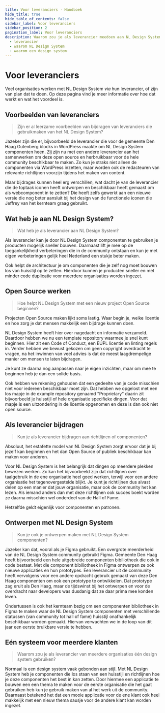 ```yaml
---
title: Voor leveranciers · Handboek
hide_title: true
hide_table_of_contents: false
sidebar_label: Voor leveranciers
sidebar_position: 2
pagination_label: Voor leveranciers
description: Waarom zou je als leverancier meedoen aan NL Design System?
  - leverancier
  - waarom NL Design System
  - waarom een design system
---
```


# Voor leveranciers

Veel organisaties werken met NL Design System _via_ hun leverancier, of zijn van plan dat te doen. Op deze pagina vind je meer informatie over hoe dat werkt en wat het voordeel is.

## Voorbeelden van leveranciers

> Zijn er al leerzame voorbeelden van bijdragen van leveranciers die gebruikmaken van het NL Design System?

Jazeker zijn die er, bijvoorbeeld de leverancier die voor de gemeente Den Haag Gutenberg blocks in WordPress maakte om NL Design System componenten heen. Zij zijn nu met een andere leverancier aan het samenwerken om deze open source en herbruikbaar voor de hele community beschikbaar te maken. Zo kun je straks niet alleen de componenten via WordPress inzetten, maar worden ook de redacteuren van relevante richtlijnen voorzijn tijdens het maken van content.

Maar bijdrages kunnen heel erg verschillen, wat dacht je van de leverancier die de toptaak iconen heeft ontworpen en beschikbaar heeft gemaakt om als webcomponent in te zetten? Die heeft zelfs gewerkt aan een nieuwe versie die nog beter aansluit bij het design van de functionele iconen die Jeffrey van het kernteam graag gebruikt.

## Wat heb je aan NL Design System?

> Wat heb je als leverancier aan NL Design System?

Als leverancier kan je door NL Design System componenten te gebruiken je producten mogelijk sneller bouwen. Daarnaast lift je mee op de toegankelijkheid verbeteringen die in de community ontstaan en kun je met eigen verbeteringen gelijk heel Nederland een stukje beter maken.

Ook helpt de architectuur je om componenten die je zelf nog moet bouwen los van huisstijl op te zetten. Hierdoor kunnen je producten sneller en met minder code duplicatie voor meerdere organisaties worden ingezet.

## Open Source werken

> Hoe helpt NL Design System met een nieuw project Open Source beginnen?

Projecten Open Source maken lijkt soms lastig. Waar begin je, welke licentie en hoe zorg je dat mensen makkelijk een bijdrage kunnen doen.

NL Design System heeft hier over nagedacht en informatie verzameld. Daardoor hebben we nu een template repository waarmee je snel kunt beginnen. Hier zit een Code of Conduct, een EUPL licentie en linting regels in. Verder hebben we bewust gekozen om geen copyright overdracht te vragen, na het inwinnen van veel advies is dat de meest laagdrempelige manier om mensen te laten bijdragen.

Je kunt ze daarna nog aanpassen naar je eigen inzichten, maar om mee te beginnen heb je dan een solide basis.

Ook hebben we rekening gehouden dat een gedeelte van je code misschien niet voor iedereen beschikbaar moet zijn. Dat hebben we opgelost met een los mapje in de example repository genaamd "Proprietary" daarin zit bijvoorbeeld je huisstijl of hele organisatie specifieke dingen. Voor dat mapje is een uitzondering in de licentie opgenomen en deze is dan ook niet open source.

## Als leverancier bijdragen

> Kun je als leverancier bijdragen aan richtlijnen of componenten?

Absoluut, het estafette model van NL Design System zorgt ervoor dat je bij jezelf kan beginnen en het dan Open Source of publiek beschikbaar kan maken voor anderen.

Voor NL Design System is het belangrijk dat dingen op meerdere plekken bewezen werken. Zo kan het bijvoorbeeld zijn dat richtlijnen over taalgebruik in de ene organisatie heel goed werken, terwijl voor een andere organisatie het tegenovergestelde blijkt. Je kunt je richtlijnen dus alvast delen op een manier dat jouw organisatie, maar ook de community het kan lezen. Als iemand anders dan met deze richtlijnen ook succes boekt worden ze daarna misschien wel onderdeel van de Hall of Fame.

Hetzelfde geldt eigenlijk voor componenten en patronen.

## Ontwerpen met NL Design System

> Kun je ook je ontwerpen maken met NL Design System componenten?

Jazeker kan dat, vooral als je Figma gebruikt. Een overgrote meerderheid van de NL Design System community gebruikt Figma. Gemeente Den Haag heeft bijvoorbeeld een hele uitgebreide componenten bibiliotheek die ook in code bestaat. Met die component bibiliotheek in Figma ontwerpen ze ook nieuwe applicaties en hun prototypes. Een leverancier uit de community heeft vervolgens voor een andere opdracht gebruik gemaakt van deze Den Haag componenten om ook een prototype te ontwikkelen. Dat prototype zag eruit als Den Haag, maar de tijdswinst bij het ontwerpen en voor de overdracht naar developers was dusdanig dat ze daar prima mee konden leven.

Ondertussen is ook het kernteam bezig om een componenten bibliotheek in Figma te maken waar de NL Design System componenten met verschillende statussen (van community tot hall of fame) huisstijl onafhankelijk beschikbaar worden gemaakt. Hiervan verwachten we in de loop van dit jaar een eerste bruikbare versie te hebben.

## Eén systeem voor meerdere klanten

> Waarom zou je als leverancier van meerdere organisaties één design system gebruiken?

Normaal is een design system vaak gebonden aan stijl. Met NL Design System heb je componenten die los staan van een huisstijl en richtlijnen hoe je deze componenten het best in kan zetten. Door hiermee een applicatie te bouwen een een thema te maken voor de eerste organisatie die het gaat gebruiken heb kun je gebruik maken van al het werk uit de community. Daarnaast betekend het dat een mooie applicatie voor de ene klant ook heel makkelijk met een nieuw thema sausje voor de andere klant kan worden ingezet.
